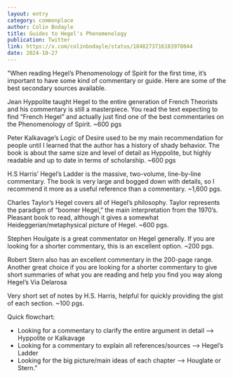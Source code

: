 ```yaml
---
layout: entry
category: commonplace
author: Colin Bodayle
title: Guides to Hegel's Phenomenology
publication: Twitter
link: https://x.com/colinbodayle/status/1848273716183978044
date: 2024-10-27
---
```


"When reading Hegel’s Phenomenology of Spirit for the first time, it’s important to have some kind of commentary or guide. Here are some of the best secondary sources available.

Jean Hyppolite taught Hegel to the entire generation of French Theorists and his commentary is still a masterpiece. You read the text expecting to find “French Hegel” and actually just find one of the best commentaries on the Phenomenology of Spirit. ~600 pgs

Peter Kalkavage’s Logic of Desire used to be my main recommendation for people until I learned that the author has a history of shady behavior. The book is about the same size and level of detail as Hyppolite, but highly readable and up to date in terms of scholarship. ~600 pgs

H.S Harris’ Hegel’s Ladder is the massive, two-volume, line-by-line commentary. The book is very large and bogged down with details, so I recommend it more as a useful reference than a commentary. ~1,600 pgs.

Charles Taylor’s Hegel covers all of Hegel’s philosophy. Taylor represents the paradigm of “boomer Hegel,” the main interpretation from the 1970’s. Pleasant book to read, although it gives a somewhat Heideggerian/metaphysical picture of Hegel. ~600 pgs.

Stephen Houlgate is a great commentator on Hegel generally. If you are looking for a shorter commentary, this is an excellent option. ~200 pgs.

Robert Stern also has an excellent commentary in the 200-page range. Another great choice if you are looking for a shorter commentary to give short summaries of what you are reading and help you find you way along Hegel’s Via Delarosa

Very short set of notes by H.S. Harris, helpful for quickly providing the gist of each section. ~100 pgs.

Quick flowchart:

* Looking for a commentary to clarify the entire argument in detail --> Hyppolite or Kalkavage
* Looking for a commentary to explain all references/sources --> Hegel’s Ladder
* Looking for the big picture/main ideas of each chapter --> Houglate or Stern."
